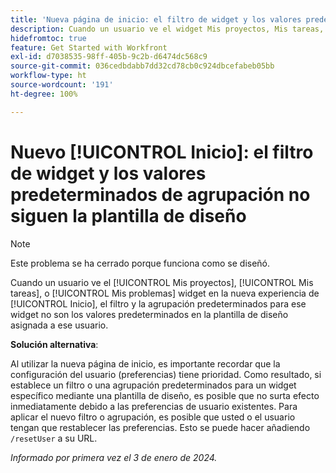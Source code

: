 ```yaml
---
title: 'Nueva página de inicio: el filtro de widget y los valores predeterminados de agrupación no siguen la plantilla de diseño'
description: Cuando un usuario ve el widget Mis proyectos, Mis tareas, o Mis problemas en la nueva experiencia de inicio, el filtro y la agrupación predeterminados para ese widget no son los valores predeterminados de la plantilla de diseño asignada a ese usuario.
hidefromtoc: true
feature: Get Started with Workfront
exl-id: d7038535-98ff-405b-9c2b-d6474dc568c9
source-git-commit: 036cedbdabb7dd32cd78cb0c924dbcefabeb05bb
workflow-type: ht
source-wordcount: '191'
ht-degree: 100%

---
```


# Nuevo [!UICONTROL Inicio]: el filtro de widget y los valores predeterminados de agrupación no siguen la plantilla de diseño

>[!NOTE]
>
>Este problema se ha cerrado porque funciona como se diseñó.

Cuando un usuario ve el [!UICONTROL Mis proyectos], [!UICONTROL Mis tareas], o [!UICONTROL Mis problemas] widget en la nueva experiencia de [!UICONTROL Inicio], el filtro y la agrupación predeterminados para ese widget no son los valores predeterminados en la plantilla de diseño asignada a ese usuario.

**Solución alternativa**:

Al utilizar la nueva página de inicio, es importante recordar que la configuración del usuario (preferencias) tiene prioridad. Como resultado, si establece un filtro o una agrupación predeterminados para un widget específico mediante una plantilla de diseño, es posible que no surta efecto inmediatamente debido a las preferencias de usuario existentes. Para aplicar el nuevo filtro o agrupación, es posible que usted o el usuario tengan que restablecer las preferencias. Esto se puede hacer añadiendo `/resetUser` a su URL.

_Informado por primera vez el 3 de enero de 2024._
